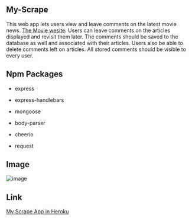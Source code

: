 ## My-Scrape
This web app  lets users view and leave comments on the latest movie news.
[The Movie wesite](http://www.movies.com/movie-news?pn=3).
Users can leave comments on the articles displayed and revisit them later.
The comments should be saved to the database as well and associated with their articles.
Users also be able to delete comments left on articles.
 All stored comments should be visible to every user.
## Npm Packages
* express

* express-handlebars

* mongoose

* body-parser

* cheerio

* request


## Image
![image](https://user-images.githubusercontent.com/26572619/38601535-ca0318e0-3d1c-11e8-8241-67bf3497fb4b.png)

## Link

[My Scrape App in Heroku ](https://thawing-ridge-26620.herokuapp.com/)